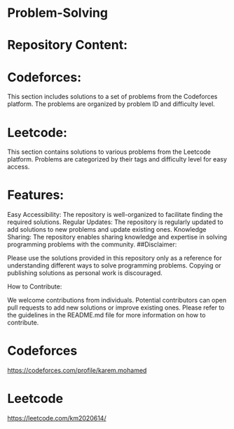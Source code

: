 # Problem-Solving

# Repository Content:

# Codeforces:
This section includes solutions to a set of problems from the Codeforces platform. The problems are organized by problem ID and difficulty level.
# Leetcode:
This section contains solutions to various problems from the Leetcode platform. Problems are categorized by their tags and difficulty level for easy access.
# Features:

Easy Accessibility: The repository is well-organized to facilitate finding the required solutions.
Regular Updates: The repository is regularly updated to add solutions to new problems and update existing ones.
Knowledge Sharing: The repository enables sharing knowledge and expertise in solving programming problems with the community.
##Disclaimer:

Please use the solutions provided in this repository only as a reference for understanding different ways to solve programming problems. Copying or publishing solutions as personal work is discouraged.

How to Contribute:

We welcome contributions from individuals. Potential contributors can open pull requests to add new solutions or improve existing ones. Please refer to the guidelines in the README.md file for more information on how to contribute.



# Codeforces
https://codeforces.com/profile/karem.mohamed

# Leetcode 
https://leetcode.com/km2020614/
